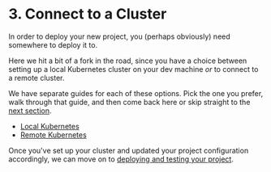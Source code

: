 # 3. Connect to a Cluster

In order to deploy your new project, you (perhaps obviously) need somewhere to deploy it to.

Here we hit a bit of a fork in the road, since you have a choice between setting up a local Kubernetes cluster on your dev machine _or_ to connect to a remote cluster.

We have separate guides for each of these options. Pick the one you prefer, walk through that guide, and then come back here or skip straight to the [next section](./4-deploy-and-test.md).

* [Local Kubernetes](../guides/local-kubernetes.md)
* [Remote Kubernetes](../guides/remote-kubernetes.md)

Once you've set up your cluster and updated your project configuration accordingly, we can move on to [deploying and testing your project](./4-deploy-and-test.md).
